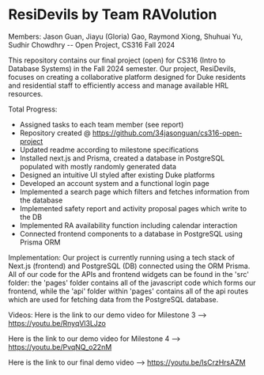 # ResiDevils by Team RAVolution

Members: Jason Guan, Jiayu (Gloria) Gao, Raymond Xiong, Shuhuai Yu, Sudhir Chowdhry -- Open Project, CS316 Fall 2024

This repository contains our final project (open) for CS316 (Intro to Database Systems) in the Fall 2024 semester. Our project, ResiDevils, focuses on creating a collaborative platform designed for Duke residents and residential staff to efficiently access and manage available HRL resources.

Total Progress: 
- Assigned tasks to each team member (see report)
- Repository created @ https://github.com/34jasonguan/cs316-open-project 
- Updated readme according to milestone specifications
- Installed next.js and Prisma, created a database in PostgreSQL populated with mostly randomly generated data
- Designed an intuitive UI styled after existing Duke platforms
- Developed an account system and a functional login page
- Implemented a search page which filters and fetches information from the database
- Implemented safety report and activity proposal pages which write to the DB
- Implemented RA availability function including calendar interaction
- Connected frontend components to a database in PostgreSQL using Prisma ORM

Implementation: 
Our project is currently running using a tech stack of Next.js (frontend) and PostgreSQL (DB) connected using the ORM Prisma. All of our code for the APIs and frontend widgets can be found in the 'src' folder: the 'pages' folder contains all of the javascript code which forms our frontend, while the 'api' folder within 'pages' contains all of the api routes which are used for fetching data from the PostgreSQL database. 

Videos: 
Here is the link to our demo video for Milestone 3 --> 
https://youtu.be/RnyqVl3LJzo 

Here is the link to our demo video for Milestone 4 --> 
https://youtu.be/PvqNQ_o22nM

Here is the link to our final demo video --> 
https://youtu.be/IsCrzHrsAZM



